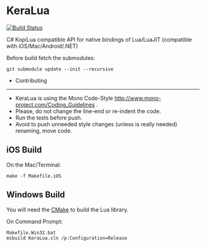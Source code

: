 KeraLua
=======

[![Build Status](https://travis-ci.org/NLua/KeraLua.png?branch=master)](https://travis-ci.org/NLua/KeraLua)

C# KopiLua compatible API for native bindings of Lua/LuaJIT (compatible with iOS/Mac/Android/.NET)

Before build fetch the submodules:

	git submodule update --init --recursive

  *  Contributing
--------------
 * KeraLua is using the Mono Code-Style http://www.mono-project.com/Coding_Guidelines .
 * Please, do not change the line-end or re-indent the code.
 * Run the tests before push.
 * Avoid to push unneeded style changes (unless is really needed) renaming, move code.


iOS Build
---------
On the Mac/Terminal:


	make -f Makefile.iOS

Windows Build
--------------

You will need the [CMake](http://cmake.org) to build the Lua library.

On Command Prompt:

	Makefile.Win32.bat
	msbuild KeraLua.sln /p:Configuration=Release


